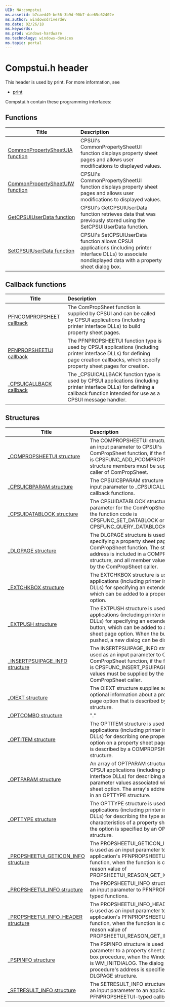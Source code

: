 ```yaml
---
UID: NA:compstui
ms.assetid: b7caed49-be56-3b9d-90b7-dce65c62402e
ms.author: windowsdriverdev
ms.date: 02/26/18
ms.keywords: 
ms.prod: windows-hardware
ms.technology: windows-devices
ms.topic: portal
---
```


# Compstui.h header



This header is used by print. For more information, see
- [print](../_print/index.md)

Compstui.h contain these programming interfaces:


## Functions

| Title   | Description   |
| ---- |:---- |
| [CommonPropertySheetUIA function](nf-compstui-commonpropertysheetuia.md) | CPSUI's CommonPropertySheetUI function displays property sheet pages and allows user modifications to displayed values. |
| [CommonPropertySheetUIW function](nf-compstui-commonpropertysheetuiw.md) | CPSUI's CommonPropertySheetUI function displays property sheet pages and allows user modifications to displayed values. |
| [GetCPSUIUserData function](nf-compstui-getcpsuiuserdata.md) | CPSUI's GetCPSUIUserData function retrieves data that was previously stored using the SetCPSUIUserData function. |
| [SetCPSUIUserData function](nf-compstui-setcpsuiuserdata.md) | CPSUI's SetCPSUIUserData function allows CPSUI applications (including printer interface DLLs) to associate nondisplayed data with a property sheet dialog box. |

## Callback functions

| Title   | Description   |
| ---- |:---- |
| [PFNCOMPROPSHEET callback](nc-compstui-pfncompropsheet.md) | The ComPropSheet function is supplied by CPSUI and can be called by CPSUI applications (including printer interface DLLs) to build property sheet pages. |
| [PFNPROPSHEETUI callback](nc-compstui-pfnpropsheetui.md) | The PFNPROPSHEETUI function type is used by CPSUI applications (including printer interface DLLs) for defining page creation callbacks, which specify property sheet pages for creation. |
| [_CPSUICALLBACK callback](nc-compstui-_cpsuicallback.md) | The _CPSUICALLBACK function type is used by CPSUI applications (including printer interface DLLs) for defining a callback function intended for use as a CPSUI message handler. |

## Structures

| Title   | Description   |
| ---- |:---- |
| [_COMPROPSHEETUI structure](ns-compstui-_compropsheetui.md) | The COMPROPSHEETUI structure is used as an input parameter to CPSUI's ComPropSheet function, if the function code is CPSFUNC_ADD_PCOMPROPSHEETUI. All structure members must be supplied by the caller of ComPropSheet. |
| [_CPSUICBPARAM structure](ns-compstui-_cpsuicbparam.md) | The CPSUICBPARAM structure is used as the input parameter to _CPSUICALLBACK-typed callback functions. |
| [_CPSUIDATABLOCK structure](ns-compstui-_cpsuidatablock.md) | The CPSUIDATABLOCK structure is used as a parameter for the ComPropSheet function, if the function code is CPSFUNC_SET_DATABLOCK or CPSFUNC_QUERY_DATABLOCK. |
| [_DLGPAGE structure](ns-compstui-_dlgpage.md) | The DLGPAGE structure is used for specifying a property sheet page to CPSUI's ComPropSheet function. The structure's address is included in a COMPROPSHEETUI structure, and all member values are supplied by the ComPropSheet caller. |
| [_EXTCHKBOX structure](ns-compstui-_extchkbox.md) | The EXTCHKBOX structure is used by CPSUI applications (including printer interface DLLs) for specifying an extended check box, which can be added to a property sheet page option. |
| [_EXTPUSH structure](ns-compstui-_extpush.md) | The EXTPUSH structure is used by CPSUI applications (including printer interface DLLs) for specifying an extended push button, which can be added to a property sheet page option. When the button is pushed, a new dialog can be displayed. |
| [_INSERTPSUIPAGE_INFO structure](ns-compstui-_insertpsuipage_info.md) | The INSERTPSUIPAGE_INFO structure is used as an input parameter to CPSUI's ComPropSheet function, if the function code is CPSFUNC_INSERT_PSUIPAGE. All member values must be supplied by the ComPropSheet caller. |
| [_OIEXT structure](ns-compstui-_oiext.md) | The OIEXT structure supplies additional, optional information about a property sheet page option that is described by an OPTITEM structure. |
| [_OPTCOMBO structure](ns-compstui-_optcombo.md) | "." |
| [_OPTITEM structure](ns-compstui-_optitem.md) | The OPTITEM structure is used by CPSUI applications (including printer interface DLLs) for describing one property sheet option on a property sheet page, if the page is described by a COMPROPSHEETUI structure. |
| [_OPTPARAM structure](ns-compstui-_optparam.md) | An array of OPTPARAM structures is used by CPSUI applications (including printer interface DLLs) for describing all the parameter values associated with a property sheet option. The array's address is included in an OPTTYPE structure. |
| [_OPTTYPE structure](ns-compstui-_opttype.md) | The OPTTYPE structure is used by CPSUI applications (including printer interface DLLs) for describing the type and other characteristics of a property sheet option, if the option is specified by an OPTITEM structure. |
| [_PROPSHEETUI_GETICON_INFO structure](ns-compstui-_propsheetui_geticon_info.md) | The PROPSHEETUI_GETICON_INFO structure is used as an input parameter to an application's PFNPROPSHEETUI-typed function, when the function is called with a reason value of PROPSHEETUI_REASON_GET_ICON. |
| [_PROPSHEETUI_INFO structure](ns-compstui-_propsheetui_info.md) | The PROPSHEETUI_INFO structure is used as an input parameter to PFNPROPSHEETUI-typed functions. |
| [_PROPSHEETUI_INFO_HEADER structure](ns-compstui-_propsheetui_info_header.md) | The PROPSHEETUI_INFO_HEADER structure is used as an input parameter to an application's PFNPROPSHEETUI-typed function, when the function is called with a reason value of PROPSHEETUI_REASON_GET_INFO_HEADER. |
| [_PSPINFO structure](ns-compstui-_pspinfo.md) | The PSPINFO structure is used as an input parameter to a property sheet page's dialog box procedure, when the Windows message is WM_INITDIALOG. The dialog box procedure's address is specified in a DLGPAGE structure. |
| [_SETRESULT_INFO structure](ns-compstui-_setresult_info.md) | The SETRESULT_INFO structure is used as an input parameter to an application's PFNPROPSHEETUI-typed callback function. |
